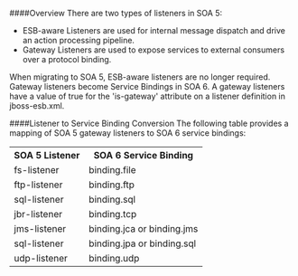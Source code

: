 ####Overview
There are two types of listeners in SOA 5:
* ESB-aware Listeners are used for internal message dispatch and drive an action processing pipeline.
* Gateway Listeners are used to expose services to external consumers over a protocol binding.

When migrating to SOA 5, ESB-aware listeners are no longer required.  Gateway listeners become Service Bindings in SOA 6.  A gateway listeners have a value of true for the 'is-gateway' attribute on a listener definition in jboss-esb.xml.

####Listener to Service Binding Conversion
The following table provides a mapping of SOA 5 gateway listeners to SOA 6 service bindings:
<table>
  <th>
    SOA 5 Listener
  </th>
  <th>
    SOA 6 Service Binding
  </th>
  <tr><td>fs-listener</td><td>binding.file</td></tr>
  <tr><td>ftp-listener</td><td>binding.ftp</td></tr>
  <tr><td>sql-listener</td><td>binding.sql</td></tr>
  <tr><td>jbr-listener</td><td>binding.tcp</td></tr>
  <tr><td>jms-listener</td><td>binding.jca or binding.jms</td></tr>
  <tr><td>sql-listener</td><td>binding.jpa or binding.sql</td></tr>
  <tr><td>udp-listener</td><td>binding.udp</td></tr>
</table>
